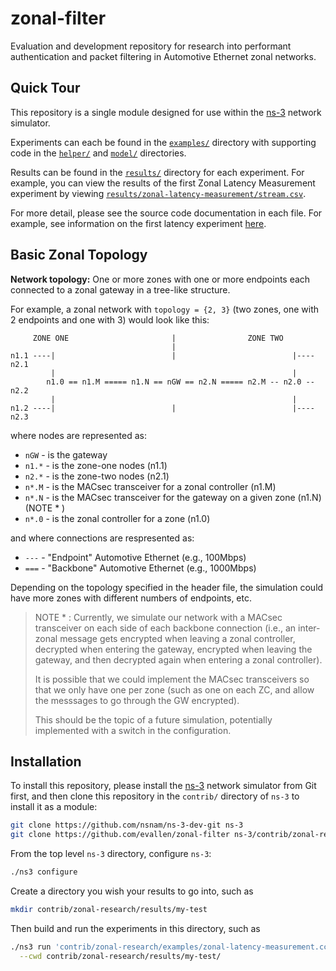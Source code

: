 # zonal-filter

Evaluation and development repository for research into performant authentication and packet filtering in Automotive Ethernet zonal networks.

## Quick Tour

This repository is a single module designed for use within the [ns-3](https://www.nsnam.org/)
network simulator.

Experiments can each be found in the [`examples/`](examples/) directory with supporting code 
in the [`helper/`](helper/) and [`model/`](model/) directories.

Results can be found in the [`results/`](results/) directory for each experiment.
For example, you can view the results of the first Zonal Latency Measurement
experiment by viewing 
[`results/zonal-latency-measurement/stream.csv`](results/zonal-latency-measurement/stream.csv).

For more detail, please see the source code documentation in each file.
For example, see information on the first latency experiment 
[here](examples/zonal-latency-measurement.cc).

## Basic Zonal Topology

**Network topology:**
 One or more zones with one or more endpoints each
 connected to a zonal gateway in a tree-like structure.

For example, a zonal network with `topology = {2, 3}`
 (two zones, one with 2 endpoints and one with 3) would look
 like this:

```
     ZONE ONE                       |                ZONE TWO
                                    |
n1.1 ----|                          |                          |---- n2.1
         |                                                     |
        n1.0 == n1.M ===== n1.N == nGW == n2.N ===== n2.M -- n2.0 -- n2.2
         |                                                     |
n1.2 ----|                          |                          |---- n2.3
```

where nodes are represented as:
 * `nGW`     - is the gateway
 * `n1.*`    - is the zone-one nodes (n1.1)
 * `n2.*`    - is the zone-two nodes (n2.1)
 * `n*.M`    - is the MACsec transceiver for a zonal controller (n1.M)
 * `n*.N`    - is the MACsec transceiver for the gateway on a given zone (n1.N) (NOTE * )
 * `n*.0`    - is the zonal controller for a zone (n1.0)

and where connections are respresented as:
 * `---`     - "Endpoint" Automotive Ethernet (e.g., 100Mbps)
 * `===`     - "Backbone" Automotive Ethernet (e.g., 1000Mbps)

Depending on the topology specified in the header file,
the simulation could have more zones with different numbers
of endpoints, etc.

> NOTE * :
>  Currently, we simulate our network with a MACsec transceiver on each side
   of each backbone connection (i.e., an inter-zonal message gets encrypted
   when leaving a zonal controller, decrypted when entering the gateway, encrypted
   when leaving the gateway, and then decrypted again when entering a zonal
   controller).
>
>  It is possible that we could implement the MACsec transceivers so that 
   we only have one per zone (such as one on each ZC, and allow the messsages
   to go through the GW encrypted).
>
>  This should be the topic of a future simulation, potentially implemented 
   with a switch in the configuration.

## Installation

To install this repository, please install the [ns-3](https://www.nsnam.org/) 
network simulator from Git first, and then clone this repository in the
`contrib/` directory of `ns-3` to install it as a module:

```bash
git clone https://github.com/nsnam/ns-3-dev-git ns-3
git clone https://github.com/evallen/zonal-filter ns-3/contrib/zonal-research
```

From the top level `ns-3` directory, configure `ns-3`:
```bash
./ns3 configure
```

Create a directory you wish your results to go into, such as
```bash
mkdir contrib/zonal-research/results/my-test
```

Then build and run the experiments in this directory, such as
```bash
./ns3 run 'contrib/zonal-research/examples/zonal-latency-measurement.cc --verbose' \
  --cwd contrib/zonal-research/results/my-test/
```
